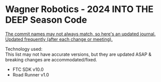 # Wagner Robotics - 2024 INTO THE DEEP Season Code

[The commit names may not always match, so here's an updated journal. Updated frequently (after each change or meeting).](TeamCode/src/main/java/org/firstinspires/ftc/teamcode/Changes.md)

Technology used:  
This list may not have accurate versions, but they are updated ASAP & breaking changes are accommodated/fixed.  

- FTC SDK v10.0
- Road Runner v1.0

